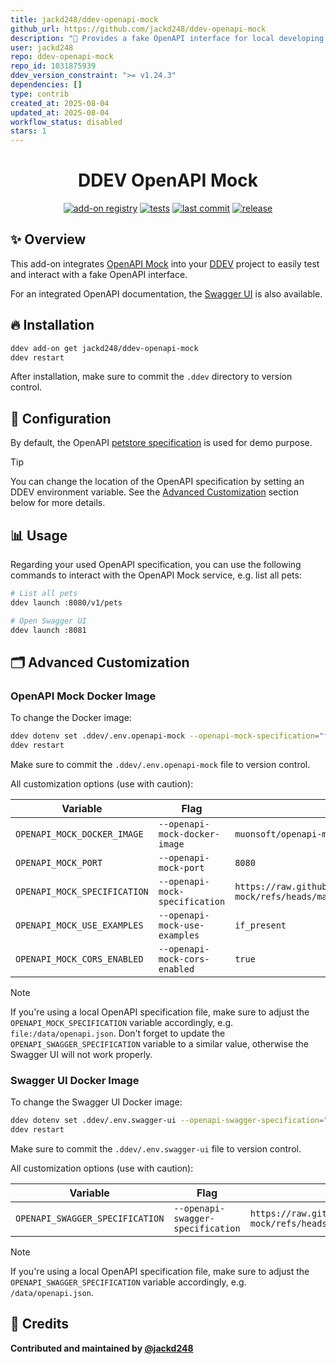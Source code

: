 ```yaml
---
title: jackd248/ddev-openapi-mock
github_url: https://github.com/jackd248/ddev-openapi-mock
description: "🔌 Provides a fake OpenAPI interface for local developing & testing. "
user: jackd248
repo: ddev-openapi-mock
repo_id: 1031875939
ddev_version_constraint: ">= v1.24.3"
dependencies: []
type: contrib
created_at: 2025-08-04
updated_at: 2025-08-04
workflow_status: disabled
stars: 1
---
```


<div align="center">

# DDEV OpenAPI Mock

[![add-on registry](https://img.shields.io/badge/DDEV-Add--on_Registry-blue)](https://addons.ddev.com)
[![tests](https://github.com/jackd248/ddev-openapi-mock/actions/workflows/tests.yml/badge.svg?branch=main)](https://github.com/jackd248/ddev-openapi-mock/actions/workflows/tests.yml?query=branch%3Amain)
[![last commit](https://img.shields.io/github/last-commit/jackd248/ddev-openapi-mock)](https://github.com/jackd248/ddev-openapi-mock/commits)
[![release](https://img.shields.io/github/v/release/jackd248/ddev-openapi-mock)](https://github.com/jackd248/ddev-openapi-mock/releases/latest)
</div>

## ✨ Overview

This add-on integrates [OpenAPI Mock](https://github.com/muonsoft/openapi-mock) into your [DDEV](https://ddev.com/) project to easily test and interact with a fake OpenAPI interface.

For an integrated OpenAPI documentation, the [Swagger UI](https://swagger.io/tools/swagger-ui/) is also available.

## 🔥 Installation

```bash
ddev add-on get jackd248/ddev-openapi-mock
ddev restart
```

After installation, make sure to commit the `.ddev` directory to version control.

## 📂 Configuration

By default, the OpenAPI [petstore specification](https://github.com/readmeio/oas-examples/blob/main/3.0/json/petstore.json) is used for demo purpose.

> [!TIP]
> You can change the location of the OpenAPI specification by setting an DDEV environment variable. See the [Advanced Customization](#advanced-customization) section below for more details.

## 📊 Usage

Regarding your used OpenAPI specification, you can use the following commands to interact with the OpenAPI Mock service, e.g. list all pets:

```bash
# List all pets
ddev launch :8080/v1/pets

# Open Swagger UI
ddev launch :8081
```

## 🗂️ Advanced Customization

### OpenAPI Mock Docker Image

To change the Docker image:

```bash
ddev dotenv set .ddev/.env.openapi-mock --openapi-mock-specification="file:/data/openapi.json"
ddev restart
```

Make sure to commit the `.ddev/.env.openapi-mock` file to version control.

All customization options (use with caution):

| Variable | Flag | Default                                                                                            |
| -------- | ---- |----------------------------------------------------------------------------------------------------|
| `OPENAPI_MOCK_DOCKER_IMAGE` | `--openapi-mock-docker-image` | `muonsoft/openapi-mock:latest`                                                                     |
| `OPENAPI_MOCK_PORT` | `--openapi-mock-port` | `8080`                                                                                             |
| `OPENAPI_MOCK_SPECIFICATION` | `--openapi-mock-specification` | `https://raw.githubusercontent.com/muonsoft/openapi-mock/refs/heads/master/examples/petstore.yaml` |
| `OPENAPI_MOCK_USE_EXAMPLES` | `--openapi-mock-use-examples` | `if_present`                                                                                       |
| `OPENAPI_MOCK_CORS_ENABLED` | `--openapi-mock-cors-enabled` | `true`                                                                                             |


> [!NOTE]
> If you're using a local OpenAPI specification file, make sure to adjust the `OPENAPI_MOCK_SPECIFICATION` variable accordingly, e.g. `file:/data/openapi.json`.
> Don't forget to update the `OPENAPI_SWAGGER_SPECIFICATION` variable to a similar value, otherwise the Swagger UI will not work properly.

### Swagger UI Docker Image

To change the Swagger UI Docker image:

```bash
ddev dotenv set .ddev/.env.swagger-ui --openapi-swagger-specification="/data/openapi.json"
ddev restart
```

Make sure to commit the `.ddev/.env.swagger-ui` file to version control.

All customization options (use with caution):

| Variable | Flag                                 | Default                                                                                            |
| -------- |--------------------------------------|----------------------------------------------------------------------------------------------------|
| `OPENAPI_SWAGGER_SPECIFICATION` | `--openapi-swagger-specification` | `https://raw.githubusercontent.com/muonsoft/openapi-mock/refs/heads/master/examples/petstore.yaml` |


> [!NOTE]
> If you're using a local OpenAPI specification file, make sure to adjust the `OPENAPI_SWAGGER_SPECIFICATION` variable accordingly, e.g. `/data/openapi.json`.

## 💎 Credits

**Contributed and maintained by [@jackd248](https://github.com/jackd248)**
